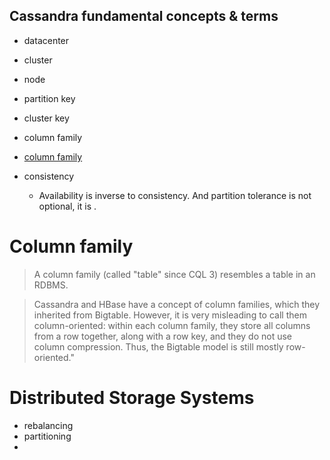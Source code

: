 ## Cassandra fundamental concepts & terms

* datacenter
* cluster
* node
* partition key
* cluster key
* column family
* [column family](#column-family)

* consistency
	* Availability is inverse to consistency. And partition tolerance is not optional, it is .

# Column family

> A column family (called "table" since CQL 3) resembles a table in an RDBMS.

>Cassandra and HBase have a concept of column families, which
they inherited from Bigtable. However, it is very misleading to
call them column-oriented: within each column family, they store
all columns from a row together, along with a row key, and they do
not use column compression. Thus, the Bigtable model is still
mostly row-oriented."

# Distributed Storage Systems

* rebalancing 
* partitioning
* 
